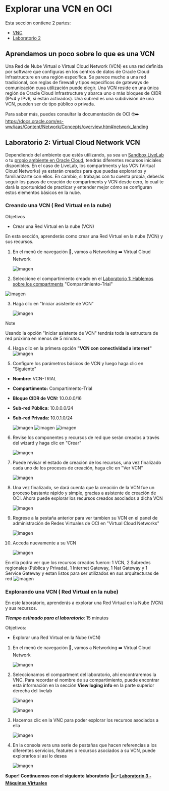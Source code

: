 # Explorar una VCN en OCI

Esta sección contiene 2 partes:
- [VNC](#aprendamos-un-poco-sobre-lo-que-es-una-vcn)
- [Laboratorio 2](#laboratorio-2-Virtual-Cloud-Network-VCN)
  
## Aprendamos un poco sobre lo que es una VCN

Una Red de Nube Virtual o Virtual Cloud Network (VCN) es una red definida por software que configuras en los centros de datos de Oracle Cloud Infrastructure en una región específica. Se parece mucho a una red tradicional, con reglas de firewall y tipos específicos de gateways de comunicación cuya utilización puede elegir. Una VCN reside en una única región de Oracle Cloud Infrastructure y abarca uno o más bloques de CIDR (IPv4 y IPv6, si están activados). Una subred es una subdivisión de una VCN, pueden ser de tipo público o privada.

Para saber más, puedes consultar la documentación de OCI 🤓➡️ https://docs.oracle.com/es-ww/iaas/Content/Network/Concepts/overview.htm#network_landing

## Laboratorio 2: Virtual Cloud Network VCN

Dependiendo del ambiente que estés utilizando, ya sea un [Sandbox LiveLab](PrimerosPasos/Readme.md) o tu [propio ambiente en Oracle Cloud](PrimerosPasos-OwnEnviroment/README.md), tendrás diferentes recursos iniciales disponibles. En el caso de LiveLab, los compartments y las VCN (Virtual Cloud Networks) ya estarán creados para que puedas explorarlos y familiarizarte con ellos. En cambio, si trabajas con tu cuenta propia, deberás seguir los pasos de creación de compartments y VCN desde cero, lo cual te dará la oportunidad de practicar y entender mejor cómo se configuran estos elementos básicos en la nube.
### Creando una VCN ( Red Virtual en la nube)

Objetivos
- Crear una Red Virtual en la nube (VCN)

En esta sección, aprenderás como crear una Red Virtual en la nube (VCN) y sus recursos.

1. En el menú de navegación 🍔, vamos a Networking ➡️ Virtual Cloud Network
   
    ![imagen](../Lab2-VCN/Imagenes/lab2-1.png)

2. Seleccione el compartimiento creado en el [Laboratorio 1: Hablemos sobre los compartments](https://github.com/kapvar9/oci-FastTrack-infraestructura/tree/main/Lab1-Compartimentos#creando-un-compartment) "Compartimiento-Trial"

  ![imagen](../Lab2-VCN/Imagenes/vcn-crear-02.png)
   
3. Haga clic en "Iniciar asistente de VCN"
   
    ![imagen](../Lab2-VCN/Imagenes/vcn-crear-03.png)

> [!NOTE]
> Usando la opción "Iniciar asistente de VCN" tendrás toda la estructura de red próxima en menos de 5 minutos.

4. Haga clic en la primera opción **"VCN con conectividad a internet"**
   ![imagen](../Lab2-VCN/Imagenes/vcn-crear-04.png)

5. Configure los parámetros básicos de VCN y luego haga clic en "Siguiente"
- **Nombre:** VCN-TRIAL
- **Compartimento:** Compartimento-Trial
- **Bloque CIDR de VCN:** 10.0.0.0/16
- **Sub-red Pública:** 10.0.0.0/24
- **Sub-red Privada:** 10.0.1.0/24

   ![imagen](../Lab2-VCN/Imagenes/vcn-crear-05.png)
   ![imagen](../Lab2-VCN/Imagenes/vcn-crear-051.png)
   ![imagen](../Lab2-VCN/Imagenes/vcn-crear-052.png)

6. Revise los componentes y recursos de red que serán creados a través del wizard y haga clic en "Crear"
   
   ![imagen](../Lab2-VCN/Imagenes/vcn-crear-06.png)
   
7. Puede revisar el estado de creación de los recursos, una vez finalizado cada uno de los procesos de creación, haga clic en "Ver VCN"

   ![imagen](../Lab2-VCN/Imagenes/vcn-crear-07.png)

8. Una vez finalizado, se dará cuenta que la creación de la VCN fue un proceso bastante rápido y simple, gracias a asistente de creación de OCI. Ahora puede explorar los recursos creados asociados a dicha VCN

   ![imagen](../Lab2-VCN/Imagenes/vcn-crear-08.png)

9. Regrese a la pestaña anterior para ver tambien su VCN en el panel de administración de Redes Virtuales de OCI en "Virtual Cloud Networks"

    ![imagen](../Lab2-VCN/Imagenes/vcn-crear-09.png)

10. Acceda nuevamente a su VCN

     ![imagen](../Lab2-VCN/Imagenes/vcn-crear-010.png)

En ella podra ver que los recursos creados fueron: 1 VCN, 2 Subredes regionales (Pública y Privada), 1 Internet Gateway, 1 Nat Gateway y 1 Service Gateway y estan listos para ser utilizados en sus arquitecturas de red
    ![imagen](../Lab2-VCN/Imagenes/vcn-crear-0101.png)
    

### Explorando una VCN ( Red Virtual en la nube)

En este laboratorio, aprenderás a explorar una Red Virtual en la Nube (VCN) y sus recursos.

_**Tiempo estimado para el laboratorio**_: 15 minutos

Objetivos:
- Explorar una Red Virtual en la Nube (VCN)


1. En el menú de navegación 🍔, vamos a Networking ➡️ Virtual Cloud Network

   ![imagen](../Lab2-VCN/Imagenes/lab2-1.png)
   
2. Seleccionamos el compartment del laboratorio, ahí encontraremos la VNC. Para recordar el nombre de su compartimiento, puede encontrar esta información en la sección **View loging info** en la parte superior derecha del livelab

    ![imagen](../Lab2-VCN/Imagenes/compartment-vcn.png)   

   ![imagen](../Lab2-VCN/Imagenes/lab2-2.png)
   
4. Hacemos clic en la VNC para poder explorar los recursos asociados a ella

   ![imagen](../Lab2-VCN/Imagenes/lab2-3.png)

5. En la consola vera una serie de pestañas que hacen referencias a los diferentes servicios, features o recursos asociados a su VCN, puede explorarlos si asi lo desea

   ![imagen](../Lab2-VCN/Imagenes/lab2-4.png)

**Super! Continuemos con el siguiente laboratorio 🥳👉 [Laboratorio 3 - Máquinas Virtuales](https://github.com/kapvar9/oci-FastTrack-infraestructura/blob/main/Lab3-MaquinasVirtuales/Readme.md)**
